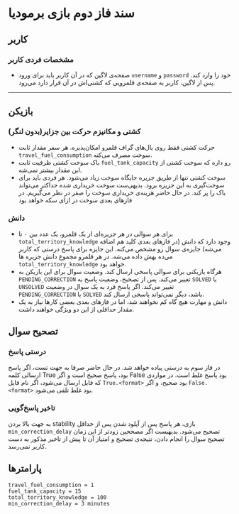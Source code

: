 # سند فاز دوم بازی برمودیا

## کاربر

### مشخصات فردی کاربر

* صفحه‌ی لاگین که در آن کاربر باید برای ورود `username` و `password` خود را وارد کند. پس از لاگین، کاربر به صفحه‌ی قلمرویی که کشتی‌اش در آن قرار دارد می‌رود.

____

## بازیکن

### کشتی و مکانیزم حرکت بین جزایر(بدون لنگر)

* حرکت کشتی فقط روی یال‌های گراف قلمرو امکان‌پذیره. هر سفر مقدار ثابت `travel_fuel_consumption‍‍` سوخت مصرف می‌کنه.
* باک سوخت کشتی ظرفیت ثابت `fuel_tank_capacity` رو داره که سوخت کشتی از این مقدار بیشتر نمی‌شه.  
* سوخت کشتی تنها از طریق جزیره جایگاه سوخت زیاد می‌شود. هر فردی باید برای سوخت‌گیری به این جزیره برود. بدیهی‌ست سوخت خریداری شده حداکثر می‌تواند باک را پر کند. در حال حاضر هزینه‌ی خریداری سوخت را صفر در نظر می‌گیریم. در فازهای بعدی سوخت در ازای سکه خواهد بود

### دانش

* برای هر سوالی در هر جزیره‌ای از یک قلمرو، یک عدد بین ۰ تا `total_territory_knowledge` وجود دارد که دانش (در فازهای بعدی کلید هم اضافه می‌شه) جایزه‌ی سوال رو مشخص می‌کنه. این جایزه برای پاسخ درستی که کاربر می‌ده بهش داده می‌شه. در هر قلمرو مجموع دانش جزیره ها `total_territory_knowledge` خواهد بود.
* هرگاه بازیکنی برای سوالی پاسخی ارسال کند. وضعیت سوال برای این بازیکن به `PENDING_CORRECTION` تغییر می‌کند. پس از تصحیح، وضعیت پاسخ به `SOLVED` یا `UNSOLVED` تغییر می‌کند. اگر پاسخ فرد به یک سوال در وضعیت `PENDING_CORRECTION` یا `SOLVED` باشد، دیگر نمی‌تواند پاسخی ارسال کند.
* دانش و مهارت هیچ گاه کم نخواهند شد، اما در فازهای بعدی بعضی کارها نیاز به یک مقدار حداقلی از این دو ویژگی خواهند داشت.

## تصحیح سوال

### درستی پاسخ
در فاز سوم به درستی پیاده خواهد شد. در حال حاضر صرفا به جهت تست، اگر پاسخ ارسالی کلمه True بود، پاسخ صحیح است و اگر False بود پاسخ غلط است. در مواردی که فایل ارسال می‌شود، اگر نام فایل `True.<format>` بود صحیح، و اگر `False.<format>` بود غلط تلقی می‌شود.

### تاخیر پاسخ‌گویی
به جهت بالا بردن stability بازی، هر پاسخ پس از آپلود شدن پس از حداقل `min_correction_delay` تصحیح می‌شود. بدیهیست اگر مصححین زودتر از این زمان تصحیح سوال را انجام دادن، نتیجه‌ی تصحیح و امتیاز آن تا پیش از تاخیر مذکور به دست کاربر نمی‌رسد.

## پارامترها
```
travel_fuel_consumption = 1
fuel_tank_capacity = 15
total_territory_knowledge = 100
min_correction_delay = 3 minutes
```

<!---
___

## بات مصححین

هر زمان که سوالی توسط بازیکنی پاسخ داده شود، پاسخ بازیکن به همراه موارد زیر به صورت تگ در گروه مصححین در پیامرسان بله ارسال خواهد شد:

* نام کاربری بازیکن (#alienit)
* نام کارگاه (#gps_workshop) (اگر برای هر بخش یک گروه داشته باشیم می‌توان این تگ را حذف کرد)
* نام جزیره (#جزیرهـعجایب)
* ایندکس سوال مربوطه در جزیره (#q2)
* وضعیت تصحیح (#waiting)
هرگاه یکی از مصححین پیامی در وضعیت #waiting را ریپلای کند و با صحیح|غلط پاسخ دهد، وضعیت سوال به #resolved  تغییر می‌کند.
-->
